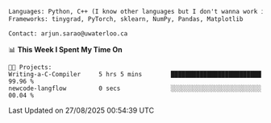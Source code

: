 ```txt
Languages: Python, C++ (I know other languages but I don't wanna work in em)
Frameworks: tinygrad, PyTorch, sklearn, NumPy, Pandas, Matplotlib

Contact: arjun.sarao@uwaterloo.ca
```

<!--START_SECTION:waka-->
📊 **This Week I Spent My Time On** 

```text
🐱‍💻 Projects: 
Writing-a-C-Compiler     5 hrs 5 mins        █████████████████████████   99.96 % 
newcode-langflow         0 secs              ░░░░░░░░░░░░░░░░░░░░░░░░░   00.04 % 
```


 Last Updated on 27/08/2025 00:54:39 UTC
<!--END_SECTION:waka-->
